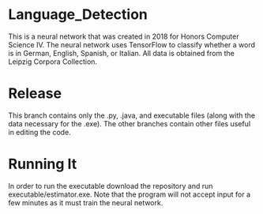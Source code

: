 # Language_Detection
This is a neural network that was created in 2018 for Honors Computer Science IV.
The neural network uses TensorFlow to classify whether a word is in German, English, Spanish, or Italian.
All data is obtained from the Leipzig Corpora Collection.

# Release
This branch contains only the .py, .java, and executable files (along with the data necessary for the .exe).
The other branches contain other files useful in editing the code.

# Running It
In order to run the executable download the repository and run executable/estimator.exe.
Note that the program will not accept input for a few minutes as it must train the neural network.
